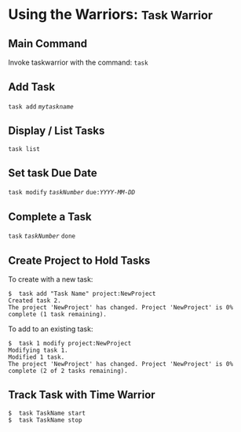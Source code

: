 # Using the Warriors: <small>Task Warrior</small>

## Main Command
Invoke taskwarrior with the command: `task`

## Add Task
`task add` *`mytaskname`*

## Display / List Tasks
`task list`

## Set task Due Date
`task modify` *`taskNumber`*  `due:`*`YYYY-MM-DD`*

## Complete a Task

`task` *`taskNumber`* `done`


## Create Project to Hold Tasks
To create with a new task:  
```shell
$  task add "Task Name" project:NewProject
Created task 2.
The project 'NewProject' has changed. Project 'NewProject' is 0% complete (1 task remaining).
```

To add to an existing task:  
```shell
$  task 1 modify project:NewProject
Modifying task 1.
Modified 1 task.
The project 'NewProject' has changed. Project 'NewProject' is 0% complete (2 of 2 tasks remaining).
```


## Track Task with Time Warrior
```shell
$  task TaskName start
$  task TaskName stop
```
